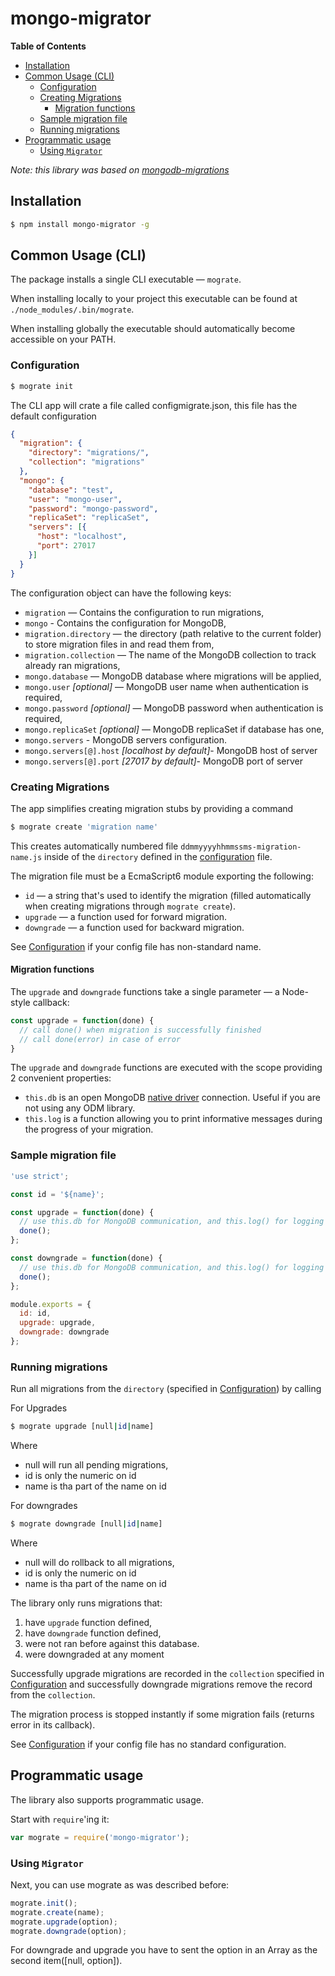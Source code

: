 # mongo-migrator

**Table of Contents**

- [Installation](#installation)
- [Common Usage (CLI)](#common-usage-cli)
  - [Configuration](#configuration)
  - [Creating Migrations](#creating-migrations)
    - [Migration functions](#migration-functions)
  - [Sample migration file](#sample-migration-file)
  - [Running migrations](#running-migrations)
- [Programmatic usage](#programmatic-usage)
  - [Using `Migrator`](#using-migrator-object)

*Note: this library was based on [mongodb-migrations](https://github.com/emirotin/mongodb-migrations)*

## Installation

```bash
$ npm install mongo-migrator -g
```

## Common Usage (CLI)

The package installs a single CLI executable — `mograte`.

When installing locally to your project this executable can be found at
`./node_modules/.bin/mograte`.

When installing globally the executable should
automatically become accessible on your PATH.

### Configuration

```bash
$ mograte init
```
The CLI app will crate a file called configmigrate.json, this file has the default
configuration

```json
{
  "migration": {
    "directory": "migrations/",
    "collection": "migrations"
  },
  "mongo": {
    "database": "test",
    "user": "mongo-user",
    "password": "mongo-password",
    "replicaSet": "replicaSet",
    "servers": [{
      "host": "localhost",
      "port": 27017
    }]
  }
}
```

The configuration object can have the following keys:

* `migration` — Contains the configuration to run migrations,
* `mongo` - Contains the configuration for MongoDB,
* `migration.directory` — the directory (path relative to the current folder)
to store migration files in and read them from,
* `migration.collection` — The name of the MongoDB collection to track
already ran migrations,
* `mongo.database` — MongoDB database where migrations will be applied,
* `mongo.user` _[optional]_ — MongoDB user name when authentication is required,
* `mongo.password` _[optional]_ — MongoDB password when authentication is required,
* `mongo.replicaSet` _[optional]_ — MongoDB replicaSet if database has one,
* `mongo.servers` - MongoDB servers configuration.
* `mongo.servers[@].host` _[localhost by default]_- MongoDB host of server
* `mongo.servers[@].port` _[27017 by default]_- MongoDB port of server

### Creating Migrations

The app simplifies creating migration stubs by providing a command

```bash
$ mograte create 'migration name'
```

This creates automatically numbered file `ddmmyyyyhhmmssms-migration-name.js`
inside of the `directory` defined in the
[configuration](#configuration) file.

The migration file must be a EcmaScript6 module exporting the
following:

* `id` — a string that's used to identify the migration
(filled automatically when creating migrations through `mograte create`).
* `upgrade`  — a function used for forward migration.
* `downgrade` — a function used for backward migration.

See [Configuration](#configuration) if your config file has
non-standard name.

#### Migration functions

The `upgrade` and `downgrade` functions take a single parameter — a Node-style callback:

```javascript
const upgrade = function(done) {
  // call done() when migration is successfully finished
  // call done(error) in case of error
}
```

The `upgrade` and `downgrade` functions are executed with the scope
providing 2 convenient properties:

* `this.db` is an open MongoDB
[native driver](http://mongodb.github.io/node-mongodb-native/)
connection. Useful if you are not using any ODM library.
* `this.log` is a function allowing you to print
informative messages during the progress of your migration.


### Sample migration file

```javascript
'use strict';

const id = '${name}';

const upgrade = function(done) {
  // use this.db for MongoDB communication, and this.log() for logging
  done();
};

const downgrade = function(done) {
  // use this.db for MongoDB communication, and this.log() for logging
  done();
};

module.exports = {
  id: id,
  upgrade: upgrade,
  downgrade: downgrade
};
```

### Running migrations

Run all migrations from the `directory` (specified in
[Configuration](#configuration)) by calling

For Upgrades

```bash
$ mograte upgrade [null|id|name]
```

Where
  - null will run all pending migrations,
  - id is only the numeric on id
  - name is tha part of the name on id

For downgrades

```bash
$ mograte downgrade [null|id|name]
```

Where
  - null will do rollback to all migrations,
  - id is only the numeric on id
  - name is tha part of the name on id

The library only runs migrations that:

1. have `upgrade` function defined,
1. have `downgrade` function defined,
1. were not ran before against this database.
1. were downgraded at any moment

Successfully upgrade migrations are recorded in the `collection`
specified in [Configuration](#configuration) and successfully
downgrade migrations remove the record from the `collection`.

The migration process is stopped instantly if some migration fails
(returns error in its callback).

See [Configuration](#configuration) if your config file has
no standard configuration.

## Programmatic usage

The library also supports programmatic usage.

Start with `require`'ing it:

```javascript
var mograte = require('mongo-migrator');
```

### Using `Migrator`

Next, you can use mograte as was described before:

```javascript
mograte.init();
mograte.create(name);
mograte.upgrade(option);
mograte.downgrade(option);
```

For downgrade and upgrade you have to sent the option in an Array
as the second item([null, option]).
